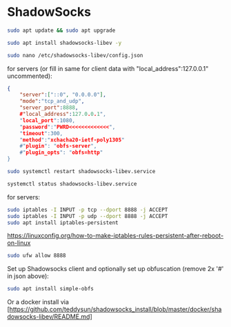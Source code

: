 # ShadowSocks

```bash
sudo apt update && sudo apt upgrade
```
```bash
sudo apt install shadowsocks-libev -y
```
```bash
sudo nano /etc/shadowsocks-libev/config.json
```
for servers (or fill in same for client data with "local_address":127.0.0.1" uncommented):
```json
{
    "server":["::0", "0.0.0.0"],
    "mode":"tcp_and_udp",
    "server_port":8888,
    #"local_address":127.0.0.1",
    "local_port":1080,
    "password":"PWRD<<<<<<<<<<<<<",
    "timeout":300,
    "method":"xchacha20-ietf-poly1305"
    #"plugin": "obfs-server",
    #"plugin_opts": "obfs=http"
}
```
```bash
sudo systemctl restart shadowsocks-libev.service
```
```bash
systemctl status shadowsocks-libev.service
```
for servers:
```bash
sudo iptables -I INPUT -p tcp --dport 8888 -j ACCEPT
sudo iptables -I INPUT -p udp --dport 8888 -j ACCEPT
sudo apt install iptables-persistent
```
https://linuxconfig.org/how-to-make-iptables-rules-persistent-after-reboot-on-linux
```bash
sudo ufw allow 8888
```
Set up Shadowsocks client and optionally set up obfuscation (remove 2x '#' in json above):
```bash
sudo apt install simple-obfs
```

Or a docker install via [https://github.com/teddysun/shadowsocks_install/blob/master/docker/shadowsocks-libev/README.md]
